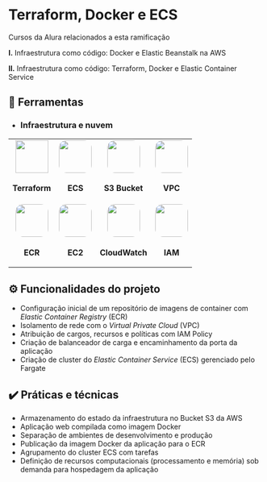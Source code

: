 # Terraform, Docker e ECS

Cursos da Alura relacionados a esta ramificação

**I.** Infraestrutura como código: Docker e Elastic Beanstalk na AWS

**II.** Infraestrutura como código: Terraform, Docker e Elastic Container Service

## 🔧 Ferramentas

<div>
  <table>

  * ### Infraestrutura e nuvem
    <tr>
      <td align="center">
        <img src="https://res.cloudinary.com/tommello/image/upload/v1687709304/Github/Profile%20Markdown/iconizer-terraform-original_vl0ivu.svg" width="65px"/>
        <sub>
          <b>
            <h3>Terraform</h3>
          </b>
        </sub>
      </td>
      <td align="center">
        <img src="https://dqw5z6tkg7aeo.cloudfront.net/icon/2eb2930111864beeb409e946751215b1-3ecb316865dc77cffc9cd77eed455da2.svg" style="border-radius: 15px" width="65px"/>
        <sub>
          <b>
            <h3>ECS</h3>
          </b>
        </sub>
      </td>
      <td align="center">
        <img src="https://dqw5z6tkg7aeo.cloudfront.net/icon/c0828e0381730befd1f7a025057c74fb-43acc0496e64afba82dbc9ab774dc622.svg" style="border-radius: 15px" width="65px"/>
        <sub>
          <b>
            <h3>S3 Bucket</h3>
          </b>
        </sub>
      </td>
      <td align="center">
        <img src="https://dqw5z6tkg7aeo.cloudfront.net/icon/74f8d03e857091589308684a506ba915-4d9c246d4283a8c3150cf0aa442dec10.svg" style="border-radius: 15px" width="65px"/>
        <sub>
          <b>
            <h3>VPC</h3>
          </b>
        </sub>
      </td>
    </tr>
    <tr>
      <td align="center">
        <img src="https://dqw5z6tkg7aeo.cloudfront.net/icon/de7db04805a33606a40b897578543648-c0174badf433f1e0148e43426ae8e43a.svg" style="border-radius: 15px" width="65px"/>
        <sub>
          <b>
            <h3>ECR</h3>
          </b>
        </sub>
      </td>
      <td align="center">
        <img src="https://dqw5z6tkg7aeo.cloudfront.net/icon/d88319dfa5d204f019b4284149886c59-7d586ea82f792b61a8c87de60565133d.svg" style="border-radius: 15px" width="65px"/>
        <sub>
          <b>
            <h3>EC2</h3>
          </b>
        </sub>
      </td>
      <td align="center">
        <img src="https://dqw5z6tkg7aeo.cloudfront.net/icon/8f57ebd825a828e205b2dde223ba17e4-6af63a22dc297f8041286760ee8cd2c9.svg" style="border-radius: 15px" width="65px"/>
        <sub>
          <b>
            <h3>CloudWatch</h3>
          </b>
        </sub>
      </td>
      <td align="center">
        <img src="https://d2q66yyjeovezo.cloudfront.net/icon/0ebc580ae6450fce8762fad1bff32e7b-0841c1f0e7c5788b88d07a7dbcaceb6e.svg" style="border-radius: 15px" width="65px"/>
        <sub>
          <b>
            <h3>IAM</h3>
          </b>
        </sub>
      </td>
    </tr>
  </table>
</div>

## ⚙️ Funcionalidades do projeto

- Configuração inicial de um repositório de imagens de container com *Elastic Container Registry* (ECR)
- Isolamento de rede com o *Virtual Private Cloud* (VPC)
- Atribuição de cargos, recursos e políticas com IAM Policy
- Criação de balanceador de carga e encaminhamento da porta da aplicação
- Criação de cluster do *Elastic Container Service* (ECS) gerenciado pelo Fargate

## ✔️ Práticas e técnicas

- Armazenamento do estado da infraestrutura no Bucket S3 da AWS
- Aplicação web compilada como imagem Docker
- Separação de ambientes de desenvolvimento e produção
- Publicação da imagem Docker da aplicação para o ECR
- Agrupamento do cluster ECS com tarefas
- Definição de recursos computacionais (processamento e memória) sob demanda para hospedagem da aplicação
